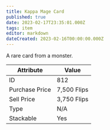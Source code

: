```yaml
---
title: Kappa Mage Card
published: true
date: 2023-02-17T23:35:01.000Z
tags: item
editor: markdown
dateCreated: 2023-02-16T00:00:00.000Z
---
```


A rare card from a monster.

|Attribute|Value|
|-|-|
|ID|812|
|Purchase Price|7,500 Flips|
|Sell Price|3,750 Flips|
|Type|N/A|
|Stackable|Yes|

